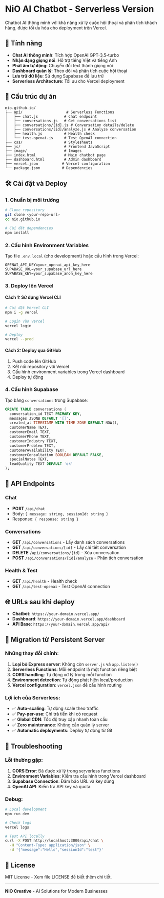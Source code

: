# NiO AI Chatbot - Serverless Version

Chatbot AI thông minh với khả năng xử lý cuộc hội thoại và phân tích khách hàng, được tối ưu hóa cho deployment trên Vercel.

## 🚀 Tính năng

- **Chat AI thông minh**: Tích hợp OpenAI GPT-3.5-turbo
- **Nhận dạng giọng nói**: Hỗ trợ tiếng Việt và tiếng Anh
- **Phát âm tự động**: Chuyển đổi text thành giọng nói
- **Dashboard quản lý**: Theo dõi và phân tích cuộc hội thoại
- **Lưu trữ dữ liệu**: Sử dụng Supabase để lưu trữ
- **Serverless Architecture**: Tối ưu cho Vercel deployment

## 📁 Cấu trúc dự án

```
nio.github.io/
├── api/                    # Serverless Functions
│   ├── chat.js            # Chat endpoint
│   ├── conversations.js   # Get conversations list
│   ├── conversations/[id].js # Conversation details/delete
│   ├── conversations/[id]/analyze.js # Analyze conversation
│   ├── health.js          # Health check
│   └── test-openai.js     # Test OpenAI connection
├── css/                   # Stylesheets
├── js/                    # Frontend JavaScript
├── image/                 # Images
├── index.html             # Main chatbot page
├── dashboard.html         # Admin dashboard
├── vercel.json           # Vercel configuration
└── package.json          # Dependencies
```

## 🛠️ Cài đặt và Deploy

### 1. Chuẩn bị môi trường

```bash
# Clone repository
git clone <your-repo-url>
cd nio.github.io

# Cài đặt dependencies
npm install
```

### 2. Cấu hình Environment Variables

Tạo file `.env.local` (cho development) hoặc cấu hình trong Vercel:

```env
OPENAI_API_KEY=your_openai_api_key_here
SUPABASE_URL=your_supabase_url_here
SUPABASE_KEY=your_supabase_anon_key_here
```

### 3. Deploy lên Vercel

#### Cách 1: Sử dụng Vercel CLI

```bash
# Cài đặt Vercel CLI
npm i -g vercel

# Login vào Vercel
vercel login

# Deploy
vercel --prod
```

#### Cách 2: Deploy qua GitHub

1. Push code lên GitHub
2. Kết nối repository với Vercel
3. Cấu hình environment variables trong Vercel dashboard
4. Deploy tự động

### 4. Cấu hình Supabase

Tạo bảng `conversations` trong Supabase:

```sql
CREATE TABLE conversations (
  conversation_id TEXT PRIMARY KEY,
  messages JSONB DEFAULT '[]',
  created_at TIMESTAMP WITH TIME ZONE DEFAULT NOW(),
  customerName TEXT,
  customerEmail TEXT,
  customerPhone TEXT,
  customerIndustry TEXT,
  customerProblem TEXT,
  customerAvailability TEXT,
  customerConsultation BOOLEAN DEFAULT FALSE,
  specialNotes TEXT,
  leadQuality TEXT DEFAULT 'ok'
);
```

## 🔧 API Endpoints

### Chat
- **POST** `/api/chat`
- Body: `{ message: string, sessionId: string }`
- Response: `{ response: string }`

### Conversations
- **GET** `/api/conversations` - Lấy danh sách conversations
- **GET** `/api/conversations/[id]` - Lấy chi tiết conversation
- **DELETE** `/api/conversations/[id]` - Xóa conversation
- **POST** `/api/conversations/[id]/analyze` - Phân tích conversation

### Health & Test
- **GET** `/api/health` - Health check
- **GET** `/api/test-openai` - Test OpenAI connection

## 🌐 URLs sau khi deploy

- **Chatbot**: `https://your-domain.vercel.app/`
- **Dashboard**: `https://your-domain.vercel.app/dashboard`
- **API Base**: `https://your-domain.vercel.app/api/`

## 🔄 Migration từ Persistent Server

### Những thay đổi chính:

1. **Loại bỏ Express server**: Không còn `server.js` và `app.listen()`
2. **Serverless Functions**: Mỗi endpoint là một function riêng biệt
3. **CORS handling**: Tự động xử lý trong mỗi function
4. **Environment detection**: Tự động phát hiện local/production
5. **Vercel configuration**: `vercel.json` để cấu hình routing

### Lợi ích của Serverless:

- ✅ **Auto-scaling**: Tự động scale theo traffic
- ✅ **Pay-per-use**: Chỉ trả tiền khi có request
- ✅ **Global CDN**: Tốc độ truy cập nhanh toàn cầu
- ✅ **Zero maintenance**: Không cần quản lý server
- ✅ **Automatic deployments**: Deploy tự động từ Git

## 🐛 Troubleshooting

### Lỗi thường gặp:

1. **CORS Error**: Đã được xử lý trong serverless functions
2. **Environment Variables**: Kiểm tra cấu hình trong Vercel dashboard
3. **Supabase Connection**: Đảm bảo URL và key đúng
4. **OpenAI API**: Kiểm tra API key và quota

### Debug:

```bash
# Local development
npm run dev

# Check logs
vercel logs

# Test API locally
curl -X POST http://localhost:3000/api/chat \
  -H "Content-Type: application/json" \
  -d '{"message":"Hello","sessionId":"test"}'
```

## 📝 License

MIT License - Xem file LICENSE để biết thêm chi tiết.

---

**NiO Creative** - AI Solutions for Modern Businesses 